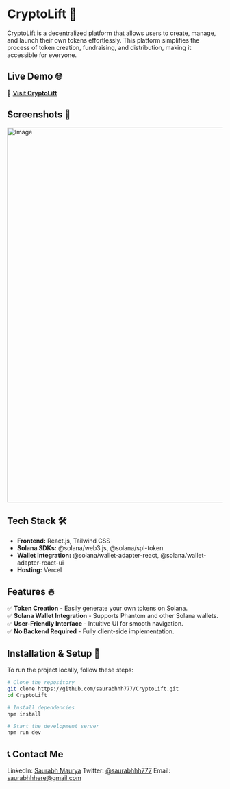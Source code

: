 # CryptoLift 🚀

CryptoLift is a decentralized platform that allows users to create, manage, and launch their own tokens effortlessly. This platform simplifies the process of token creation, fundraising, and distribution, making it accessible for everyone.

## Live Demo 🌐
🔗 **[Visit CryptoLift](https://token-launch-pad.vercel.app/)**

## Screenshots 📸
<img width="1913" height="874" alt="Image" src="https://github.com/user-attachments/assets/9d526639-85fb-4850-80d3-3f84df03e15e" />

## Tech Stack 🛠
- **Frontend:** React.js, Tailwind CSS  
- **Solana SDKs:** @solana/web3.js, @solana/spl-token  
- **Wallet Integration:** @solana/wallet-adapter-react, @solana/wallet-adapter-react-ui  
- **Hosting:** Vercel  

## Features 🔥
✅ **Token Creation** - Easily generate your own tokens on Solana.  
✅ **Solana Wallet Integration** - Supports Phantom and other Solana wallets.  
✅ **User-Friendly Interface** - Intuitive UI for smooth navigation.  
✅ **No Backend Required** - Fully client-side implementation.  

## Installation & Setup 🚀
To run the project locally, follow these steps:

```bash
# Clone the repository
git clone https://github.com/saurabhhh777/CryptoLift.git
cd CryptoLift

# Install dependencies
npm install

# Start the development server
npm run dev

```


## 📞 Contact Me
LinkedIn: [Saurabh Maurya](https://www.linkedin.com/in/saurabh-maurya-92b727245/)
Twitter: [@saurabhhh777](https://twitter.com/saurabhhh777)
Email: saurabhhhere@gmail.com
